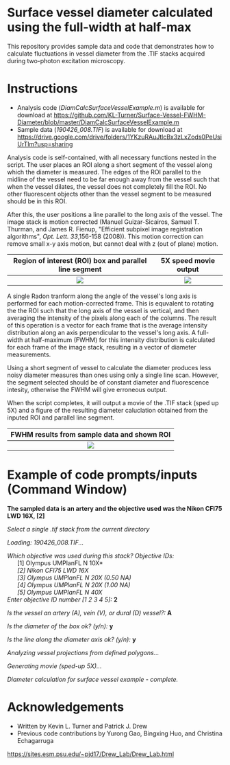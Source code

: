 # Surface vessel diameter calculated using the full-width at half-max
This repository provides sample data and code that demonstrates how to calculate fluctuations in vessel diameter from the .TIF stacks acquired during two-photon excitation microscopy.

# Instructions
- Analysis code (*DiamCalcSurfaceVesselExample.m*) is available for download at https://github.com/KL-Turner/Surface-Vessel-FWHM-Diameter/blob/master/DiamCalcSurfaceVesselExample.m
- Sample data (*190426_008.TIF*) is available for download at https://drive.google.com/drive/folders/1YKzuRAuJtlcBx3zLxZods0PeUsiUrTlm?usp=sharing

Analysis code is self-contained, with all necessary functions nested in the script. The user places an ROI along a short segment of the vessel along which the diameter is measured. The edges of the ROI parallel to the midline of the vessel need to be far enough away from the vessel such that when the vessel dilates, the vessel does not completely fill the ROI. No other fluorescent objects other than the vessel segment to be measured should be in this ROI.

After this, the user positions a line parallel to the long axis of the vessel. The image stack is motion corrected (Manuel Guizar-Sicairos, Samuel T. Thurman, and James R. Fienup,  "Efficient subpixel image registration algorithms", *Opt. Lett. 33*,156-158 (2008)). This motion correction can remove small x-y axis motion, but cannot deal with z (out of plane) motion.

| Region of interest (ROI) box and parallel line segment | 5X speed movie output |
|:----:|:---:|
| ![](https://user-images.githubusercontent.com/30758521/57501563-07ae7980-72b6-11e9-925d-1d50cb4893f1.png) | ![](https://user-images.githubusercontent.com/30758521/57501494-be5e2a00-72b5-11e9-93ce-2ca7ee5481b0.png) |

A single Radon tranform along the angle of the vessel's long axis is performed for each motion-corrected frame. This is equvalent to rotating the the ROI such that the long axis of the vessel is vertical, and then averaging the intensity of the pixels along each of the columns.  The result of this operation is a vector for each frame that is the average intensity distribution along an axis perpendicular to the vessel's long axis. A full-width at half-maximum (FWHM) for this intensity distribution is calculated for each frame of the image stack, resulting in a vector of diameter measurements.

Using a short segment of vessel to calculate the diameter produces less noisy diameter measures than ones using only a single line scan. However, the segment selected should be of constant diameter and fluorescence intesity, otherwise the FWHM will give erroneous output.

When the script completes, it will output a movie of the .TIF stack (sped up 5X) and a figure of the resulting diameter caluclation obtained from the inputed ROI and parallel line segment.

| FWHM results from sample data and shown ROI |
|:---:|
| ![](https://user-images.githubusercontent.com/30758521/57501885-3f69f100-72b7-11e9-997b-56fe1cc816d8.png)


# Example of code prompts/inputs (Command Window)

**The sampled data is an artery and the objective used was the Nikon CFI75 LWD 16X, [2]**

*Select a single .tif stack from the current directory*
 
*Loading: 190426_008.TIF...*
 
*Which objective was used during this stack? Objective IDs:  
&nbsp;&nbsp;&nbsp;&nbsp;&nbsp;&nbsp;*[1] Olympus UMPlanFL N 10X*  
&nbsp;&nbsp;&nbsp;&nbsp;&nbsp;&nbsp;*[2] Nikon CFI75 LWD 16X*  
&nbsp;&nbsp;&nbsp;&nbsp;&nbsp;&nbsp;*[3] Olympus UMPlanFL N 20X (0.50 NA)*  
&nbsp;&nbsp;&nbsp;&nbsp;&nbsp;&nbsp;*[4] Olympus UMPlanFL N 20X (1.00 NA)*  
&nbsp;&nbsp;&nbsp;&nbsp;&nbsp;&nbsp;*[5] Olympus UMPlanFL N 40X*  
*Enter objective ID number [1 2 3 4 5]:* **2**
 
*Is the vessel an artery (A), vein (V), or dural (D) vessel?:* **A**
 
*Is the diameter of the box ok? (y/n):* **y**
 
*Is the line along the diameter axis ok? (y/n):* **y**
 
*Analyzing vessel projections from defined polygons...*
 
*Generating movie (sped-up 5X)...*
 
*Diameter calculation for surface vessel example  - complete.*

# Acknowledgements
- Written by Kevin L. Turner and Patrick J. Drew
- Previous code contributions by Yurong Gao, Bingxing Huo, and Christina Echagarruga

https://sites.esm.psu.edu/~pjd17/Drew_Lab/Drew_Lab.html
